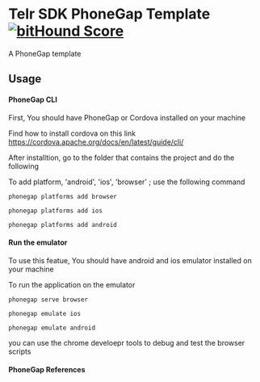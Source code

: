 # Telr SDK PhoneGap Template [![bitHound Score][bithound-img]][bithound-url]

A PhoneGap template

## Usage

#### PhoneGap CLI

First, You should have PhoneGap or Cordova installed on your machine

Find how to install cordova on this link
https://cordova.apache.org/docs/en/latest/guide/cli/

After installtion, go to the folder that contains the project and do the following

To add platform, 'android', 'ios', 'browser' ; use the following command

    phonegap platforms add browser
    
    phonegap platforms add ios
    
    phonegap platforms add android

#### Run the emulator

To use this featue, You should have android and ios emulator installed on your machine

To run the application on the emulator

    phonegap serve browser
    
    phonegap emulate ios
    
    phonegap emulate android

you can use the chrome develoepr tools to debug and test the browser scripts
    
#### PhoneGap References

[phonegap-cli-url]: http://github.com/phonegap/phonegap-cli
[cordova-app]: http://github.com/apache/cordova-app-hello-world
[bithound-img]: https://www.bithound.io/github/phonegap/phonegap-app-hello-world/badges/score.svg
[bithound-url]: https://www.bithound.io/github/phonegap/phonegap-app-hello-world
[config-xml]: https://github.com/phonegap/phonegap-template-hello-world/blob/master/config.xml
[index-html]: https://github.com/phonegap/phonegap-template-hello-world/blob/master/www/index.html
[cordova-whitelist-guide]: https://cordova.apache.org/docs/en/dev/guide/appdev/whitelist/index.html
[cordova-plugin-whitelist]: http://cordova.apache.org/docs/en/latest/reference/cordova-plugin-whitelist
[cordova-plugin-whitelist-csp]: http://cordova.apache.org/docs/en/latest/reference/cordova-plugin-whitelist#content-security-policy
[csp-is-awesome]: http://cspisawesome.com
